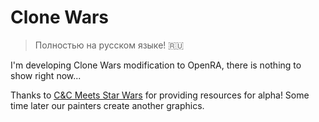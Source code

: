 # Clone Wars

> Полностью на русском языке! 🇷🇺

I'm developing Clone Wars modification to OpenRA, there is nothing to show right now...

Thanks to [C&C Meets Star Wars](https://www.moddb.com/mods/cc-meets-star-wars) for providing resources for alpha! Some time later our painters create another graphics. 
